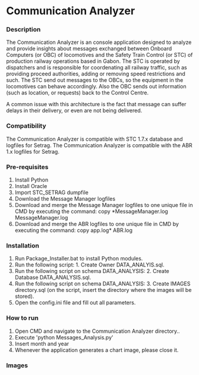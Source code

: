 # Communication Analyzer

### Description
The Communication Analyzer is an console application designed to analyze and provide insights about messages exchanged between Onboard Computers (or OBC) of locomotives and the Safety Train Control (or STC) of production railway operations based in Gabon. The STC is operated by dispatchers and is responsible for coordenating all railway traffic, such as providing proceed authorities, adding or removing speed restrictions and such. 
The STC send out messages to the OBCs, so the equipment in the locomotives can behave accordingly. Also the OBC sends out information (such as location, or requests) back to the Control Centre. 

A common issue with this architecture is the fact that message can suffer delays in their delivery, or even are not being delivered.

### Compatibility
The Communication Analyzer is compatible with STC 1.7.x database and logfiles for Setrag. 
The Communication Analyzer is compatible with the ABR 1.x logfiles for Setrag. 

### Pre-requisites
1. Install Python
2. Install Oracle
3. Import STC_SETRAG dumpfile
4. Download the Message Manager logfiles
5. Download and merge the Message Manager logfiles to one unique file in CMD by executing the command: copy *MessageManager.log MessageManager.log
5. Download and merge the ABR logfiles to one unique file in CMD by executing the command: copy app.log* ABR.log

### Installation
1. Run Package_Installer.bat to install Python modules.
2. Run the following script: 1. Create Owner DATA_ANALYIS.sql.
3. Run the following script on schema DATA_ANALYSIS: 2. Create Database DATA_ANALYSIS.sql.
4. Run the following script on schema DATA_ANALYSIS: 3. Create IMAGES directory.sql (on the script, insert the directory where the images will be stored).
5. Open the config.ini file and fill out all parameters.

### How to run
1. Open CMD and navigate to the Communication Analyzer directory..
2. Execute 'python Messages_Analysis.py'
3. Insert month and year
4. Whenever the application generates a chart image, please close it.

### Images
